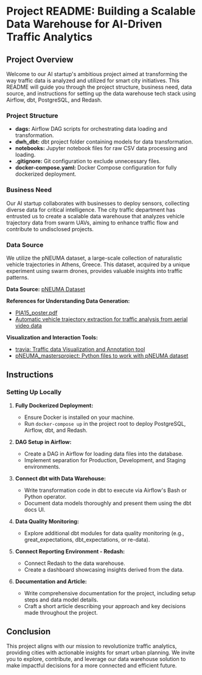 # Project README: Building a Scalable Data Warehouse for AI-Driven Traffic Analytics

## Project Overview

Welcome to our AI startup's ambitious project aimed at transforming the way traffic data is analyzed and utilized for smart city initiatives. This README will guide you through the project structure, business need, data source, and instructions for setting up the data warehouse tech stack using Airflow, dbt, PostgreSQL, and Redash.

### Project Structure

- **dags:** Airflow DAG scripts for orchestrating data loading and transformation.
- **dwh_dbt:** dbt project folder containing models for data transformation.
- **notebooks:** Jupyter notebook files for raw CSV data processing and loading.
- **.gitignore:** Git configuration to exclude unnecessary files.
- **docker-compose.yaml:** Docker Compose configuration for fully dockerized deployment.

### Business Need

Our AI startup collaborates with businesses to deploy sensors, collecting diverse data for critical intelligence. The city traffic department has entrusted us to create a scalable data warehouse that analyzes vehicle trajectory data from swarm UAVs, aiming to enhance traffic flow and contribute to undisclosed projects.

### Data Source

We utilize the pNEUMA dataset, a large-scale collection of naturalistic vehicle trajectories in Athens, Greece. This dataset, acquired by a unique experiment using swarm drones, provides valuable insights into traffic patterns.

**Data Source:** [pNEUMA Dataset](https://zenodo.org/records/7426506)

**References for Understanding Data Generation:**
- [PIA15_poster.pdf](datafromsky.com)
- [Automatic vehicle trajectory extraction for traffic analysis from aerial video data](researchgate.net)

**Visualization and Interaction Tools:**
- [travia: Traffic data Visualization and Annotation tool](github.com/tud-hri/travia)
- [pNEUMA_mastersproject: Python files to work with pNEUMA dataset](github.com/JoachimLandtmeters/pNEUMA_mastersproject)

## Instructions

### Setting Up Locally

1. **Fully Dockerized Deployment:**
   - Ensure Docker is installed on your machine.
   - Run `docker-compose up` in the project root to deploy PostgreSQL, Airflow, dbt, and Redash.

2. **DAG Setup in Airflow:**
   - Create a DAG in Airflow for loading data files into the database.
   - Implement separation for Production, Development, and Staging environments.

3. **Connect dbt with Data Warehouse:**
   - Write transformation code in dbt to execute via Airflow's Bash or Python operator.
   - Document data models thoroughly and present them using the dbt docs UI.

4. **Data Quality Monitoring:**
   - Explore additional dbt modules for data quality monitoring (e.g., great_expectations, dbt_expectations, or re-data).

5. **Connect Reporting Environment - Redash:**
   - Connect Redash to the data warehouse.
   - Create a dashboard showcasing insights derived from the data.

6. **Documentation and Article:**
   - Write comprehensive documentation for the project, including setup steps and data model details.
   - Craft a short article describing your approach and key decisions made throughout the project.

## Conclusion

This project aligns with our mission to revolutionize traffic analytics, providing cities with actionable insights for smart urban planning. We invite you to explore, contribute, and leverage our data warehouse solution to make impactful decisions for a more connected and efficient future.
